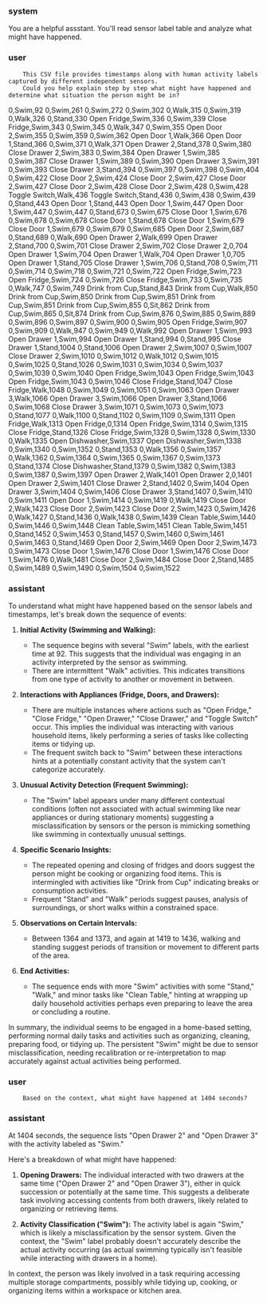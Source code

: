 ### system
You are a helpful assstant. You'll read sensor label table and analyze what might have happened.
### user

        This CSV file provides timestamps along with human activity labels captured by different independent sensors.
        Could you help explain step by step what might have happened and determine what situation the person might be in?
    
0,Swim,92
0,Swim,261
0,Swim,272
0,Swim,302
0,Walk,315
0,Swim,319
0,Walk,326
0,Stand,330
Open Fridge,Swim,336
0,Swim,339
Close Fridge,Swim,343
0,Swim,345
0,Walk,347
0,Swim,355
Open Door 2,Swim,355
0,Swim,359
0,Swim,362
Open Door 1,Walk,366
Open Door 1,Stand,366
0,Swim,371
0,Walk,371
Open Drawer 2,Stand,378
0,Swim,380
Close Drawer 2,Swim,383
0,Swim,384
Open Drawer 1,Swim,385
0,Swim,387
Close Drawer 1,Swim,389
0,Swim,390
Open Drawer 3,Swim,391
0,Swim,393
Close Drawer 3,Stand,394
0,Swim,397
0,Swim,398
0,Swim,404
0,Swim,422
Close Door 2,Swim,424
Close Door 2,Swim,427
Close Door 2,Swim,427
Close Door 2,Swim,428
Close Door 2,Swim,428
0,Swim,428
Toggle Switch,Walk,436
Toggle Switch,Stand,436
0,Swim,438
0,Swim,439
0,Stand,443
Open Door 1,Stand,443
Open Door 1,Swim,447
Open Door 1,Swim,447
0,Swim,447
0,Stand,673
0,Swim,675
Close Door 1,Swim,676
0,Swim,678
0,Swim,678
Close Door 1,Stand,678
Close Door 1,Swim,679
Close Door 1,Swim,679
0,Swim,679
0,Swim,685
Open Door 2,Swim,687
0,Stand,689
0,Walk,690
Open Drawer 2,Walk,699
Open Drawer 2,Stand,700
0,Swim,701
Close Drawer 2,Swim,702
Close Drawer 2,0,704
Open Drawer 1,Swim,704
Open Drawer 1,Walk,704
Open Drawer 1,0,705
Open Drawer 1,Stand,705
Close Drawer 1,Swim,706
0,Stand,708
0,Swim,711
0,Swim,714
0,Swim,718
0,Swim,721
0,Swim,722
Open Fridge,Swim,723
Open Fridge,Swim,724
0,Swim,726
Close Fridge,Swim,733
0,Swim,735
0,Walk,747
0,Swim,749
Drink from Cup,Stand,843
Drink from Cup,Walk,850
Drink from Cup,Swim,850
Drink from Cup,Swim,851
Drink from Cup,Swim,851
Drink from Cup,Swim,855
0,Sit,862
Drink from Cup,Swim,865
0,Sit,874
Drink from Cup,Swim,876
0,Swim,885
0,Swim,889
0,Swim,896
0,Swim,897
0,Swim,900
0,Swim,905
Open Fridge,Swim,907
0,Swim,909
0,Walk,947
0,Swim,949
0,Walk,992
Open Drawer 1,Swim,993
Open Drawer 1,Swim,994
Open Drawer 1,Stand,994
0,Stand,995
Close Drawer 1,Stand,1004
0,Stand,1006
Open Drawer 2,Swim,1007
0,Swim,1007
Close Drawer 2,Swim,1010
0,Swim,1012
0,Walk,1012
0,Swim,1015
0,Swim,1025
0,Stand,1026
0,Swim,1031
0,Swim,1034
0,Swim,1037
0,Swim,1039
0,Swim,1040
Open Fridge,Swim,1043
Open Fridge,Swim,1043
Open Fridge,Swim,1043
0,Swim,1046
Close Fridge,Stand,1047
Close Fridge,Walk,1048
0,Swim,1049
0,Swim,1051
0,Swim,1063
Open Drawer 3,Walk,1066
Open Drawer 3,Swim,1066
Open Drawer 3,Stand,1066
0,Swim,1068
Close Drawer 3,Swim,1071
0,Swim,1073
0,Swim,1073
0,Stand,1077
0,Walk,1100
0,Stand,1102
0,Swim,1109
0,Swim,1311
Open Fridge,Walk,1313
Open Fridge,0,1314
Open Fridge,Swim,1314
0,Swim,1315
Close Fridge,Stand,1326
Close Fridge,Swim,1328
0,Swim,1328
0,Swim,1330
0,Walk,1335
Open Dishwasher,Swim,1337
Open Dishwasher,Swim,1338
0,Swim,1340
0,Swim,1352
0,Stand,1353
0,Walk,1356
0,Swim,1357
0,Walk,1362
0,Swim,1364
0,Swim,1365
0,Swim,1367
0,Swim,1373
0,Stand,1374
Close Dishwasher,Stand,1379
0,Swim,1382
0,Swim,1383
0,Swim,1387
0,Swim,1397
Open Drawer 2,Walk,1401
Open Drawer 2,0,1401
Open Drawer 2,Swim,1401
Close Drawer 2,Stand,1402
0,Swim,1404
Open Drawer 3,Swim,1404
0,Swim,1406
Close Drawer 3,Stand,1407
0,Swim,1410
0,Swim,1411
Open Door 1,Swim,1414
0,Swim,1419
0,Walk,1419
Close Door 2,Walk,1423
Close Door 2,Swim,1423
Close Door 2,Swim,1423
0,Swim,1426
0,Walk,1427
0,Stand,1436
0,Walk,1438
0,Swim,1439
Clean Table,Swim,1440
0,Swim,1446
0,Swim,1448
Clean Table,Swim,1451
Clean Table,Swim,1451
0,Stand,1452
0,Swim,1453
0,Stand,1457
0,Swim,1460
0,Swim,1461
0,Swim,1463
0,Stand,1469
Open Door 2,Swim,1469
Open Door 2,Swim,1473
0,Swim,1473
Close Door 1,Swim,1476
Close Door 1,Swim,1476
Close Door 1,Swim,1476
0,Walk,1481
Close Door 2,Swim,1484
Close Door 2,Stand,1485
0,Swim,1489
0,Swim,1490
0,Swim,1504
0,Swim,1522

### assistant
To understand what might have happened based on the sensor labels and timestamps, let's break down the sequence of events:

1. **Initial Activity (Swimming and Walking):** 
   - The sequence begins with several "Swim" labels, with the earliest time at 92. This suggests that the individual was engaging in an activity interpreted by the sensor as swimming.
   - There are intermittent "Walk" activities. This indicates transitions from one type of activity to another or movement in between.

2. **Interactions with Appliances (Fridge, Doors, and Drawers):** 
   - There are multiple instances where actions such as "Open Fridge," "Close Fridge," "Open Drawer," "Close Drawer," and "Toggle Switch" occur. This implies the individual was interacting with various household items, likely performing a series of tasks like collecting items or tidying up.
   - The frequent switch back to "Swim" between these interactions hints at a potentially constant activity that the system can't categorize accurately.

3. **Unusual Activity Detection (Frequent Swimming):**
   - The "Swim" label appears under many different contextual conditions (often not associated with actual swimming like near appliances or during stationary moments) suggesting a misclassification by sensors or the person is mimicking something like swimming in contextually unusual settings.

4. **Specific Scenario Insights:**
   - The repeated opening and closing of fridges and doors suggest the person might be cooking or organizing food items. This is intermingled with activities like "Drink from Cup" indicating breaks or consumption activities.
   - Frequent "Stand" and "Walk" periods suggest pauses, analysis of surroundings, or short walks within a constrained space.

5. **Observations on Certain Intervals:**
   - Between 1364 and 1373, and again at 1419 to 1436, walking and standing suggest periods of transition or movement to different parts of the area.

6. **End Activities:**
   - The sequence ends with more "Swim" activities with some "Stand," "Walk," and minor tasks like "Clean Table," hinting at wrapping up daily household activities perhaps even preparing to leave the area or concluding a routine.

In summary, the individual seems to be engaged in a home-based setting, performing normal daily tasks and activities such as organizing, cleaning, preparing food, or tidying up. The persistent "Swim" might be due to sensor misclassification, needing recalibration or re-interpretation to map accurately against actual activities being performed.
### user

        Based on the context, what might have happened at 1404 seconds?
    
### assistant
At 1404 seconds, the sequence lists "Open Drawer 2" and "Open Drawer 3" with the activity labeled as "Swim." 

Here's a breakdown of what might have happened:

1. **Opening Drawers:** The individual interacted with two drawers at the same time ("Open Drawer 2" and "Open Drawer 3"), either in quick succession or potentially at the same time. This suggests a deliberate task involving accessing contents from both drawers, likely related to organizing or retrieving items.

2. **Activity Classification ("Swim"):** The activity label is again "Swim," which is likely a misclassification by the sensor system. Given the context, the "Swim" label probably doesn't accurately describe the actual activity occurring (as actual swimming typically isn't feasible while interacting with drawers in a home).

In context, the person was likely involved in a task requiring accessing multiple storage compartments, possibly while tidying up, cooking, or organizing items within a workspace or kitchen area.
